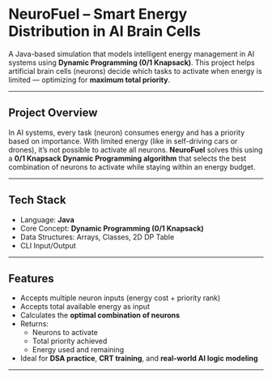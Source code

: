 #  NeuroFuel – Smart Energy Distribution in AI Brain Cells

  A Java-based simulation that models intelligent energy management in AI systems using **Dynamic Programming (0/1 Knapsack)**. This project helps artificial brain cells (neurons) decide which tasks to activate when energy is limited — optimizing for **maximum total priority**.

---

## Project Overview

In AI systems, every task (neuron) consumes energy and has a priority based on importance. With limited energy (like in self-driving cars or drones), it’s not possible to activate all neurons. **NeuroFuel** solves this using a **0/1 Knapsack Dynamic Programming algorithm** that selects the best combination of neurons to activate while staying within an energy budget.

---

##  Tech Stack

- Language: **Java**
- Core Concept: **Dynamic Programming (0/1 Knapsack)**
- Data Structures: Arrays, Classes, 2D DP Table
- CLI Input/Output

---

##  Features

- Accepts multiple neuron inputs (energy cost + priority rank)
- Accepts total available energy as input
- Calculates the **optimal combination of neurons**
- Returns:
  - Neurons to activate
  - Total priority achieved
  - Energy used and remaining
- Ideal for **DSA practice**, **CRT training**, and **real-world AI logic modeling**

---
